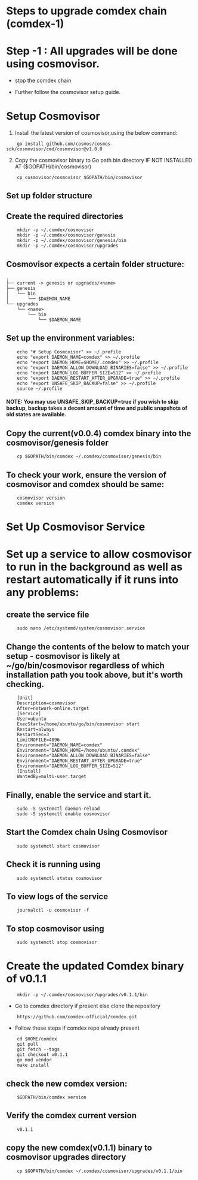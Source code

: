 # Steps to upgrade comdex chain (comdex-1)

# Step -1 : All upgrades will be done using cosmovisor.

* stop the comdex chain

* Further follow the cosmovisor setup guide.

# Setup Cosmovisor

1. Install the latest version of cosmovisor,using the below command:

```shell
    go install github.com/cosmos/cosmos-sdk/cosmovisor/cmd/cosmovisor@v1.0.0
```

2. Copy the cosmovisor binary to Go path bin directory IF NOT INSTALLED AT ($GOPATH/bin/cosmovisor)

```shell
    cp cosmovisor/cosmovisor $GOPATH/bin/cosmovisor
```

## Set up folder structure

## Create the required directories

```shell
    mkdir -p ~/.comdex/cosmovisor
    mkdir -p ~/.comdex/cosmovisor/genesis
    mkdir -p ~/.comdex/cosmovisor/genesis/bin
    mkdir -p ~/.comdex/cosmovisor/upgrades
```    

## Cosmovisor expects a certain folder structure:

    .
    ├── current -> genesis or upgrades/<name>
    ├── genesis
    │   └── bin
    │       └── $DAEMON_NAME
    └── upgrades
        └── <name>
            └── bin
                └── $DAEMON_NAME


## Set up the environment variables:

```shell
    echo "# Setup Cosmovisor" >> ~/.profile
    echo "export DAEMON_NAME=comdex" >> ~/.profile
    echo "export DAEMON_HOME=$HOME/.comdex" >> ~/.profile
    echo "export DAEMON_ALLOW_DOWNLOAD_BINARIES=false" >> ~/.profile
    echo "export DAEMON_LOG_BUFFER_SIZE=512" >> ~/.profile
    echo "export DAEMON_RESTART_AFTER_UPGRADE=true" >> ~/.profile
    echo "export UNSAFE_SKIP_BACKUP=false" >> ~/.profile
    source ~/.profile
```   
#### NOTE: You may use UNSAFE_SKIP_BACKUP=true if you wish to skip backup, backup takes a decent amount of time and public snapshots of old states are available. 

## Copy the current(v0.0.4) comdex binary into the cosmovisor/genesis folder

```shell
    cp $GOPATH/bin/comdex ~/.comdex/cosmovisor/genesis/bin
```

## To check your work, ensure the version of cosmovisor and comdex should be same:

```shell
    cosmovisor version
    comdex version
```    

# Set Up Cosmovisor Service

# Set up a service to allow cosmovisor to run in the background as well as restart automatically if it runs into any problems:

## create the service file

```shell
    sudo nano /etc/systemd/system/cosmovisor.service
```    

## Change the contents of the below to match your setup - cosmovisor is likely at ~/go/bin/cosmovisor regardless of which installation path you took above, but it's worth checking.

```shell
    [Unit]
    Description=cosmovisor
    After=network-online.target
    [Service]
    User=ubuntu
    ExecStart=/home/ubuntu/go/bin/cosmovisor start
    Restart=always
    RestartSec=3
    LimitNOFILE=4096
    Environment="DAEMON_NAME=comdex"
    Environment="DAEMON_HOME=/home/ubuntu/.comdex"
    Environment="DAEMON_ALLOW_DOWNLOAD_BINARIES=false"
    Environment="DAEMON_RESTART_AFTER_UPGRADE=true"
    Environment="DAEMON_LOG_BUFFER_SIZE=512"
    [Install]
    WantedBy=multi-user.target
```    

## Finally, enable the service and start it.

```shell
    sudo -S systemctl daemon-reload
    sudo -S systemctl enable cosmovisor
```

## Start the Comdex chain Using Cosmovisor

```shell
    sudo systemctl start cosmovisor
```

## Check it is running using

```shell
    sudo systemctl status cosmovisor
```

## To view logs of the service

```shell
    journalctl -u cosmovisor -f
```

## To stop cosmovisor using

```shell
    sudo systemctl stop cosmovisor
````

# Create the updated Comdex binary of v0.1.1

```shell
    mkdir -p ~/.comdex/cosmovisor/upgrades/v0.1.1/bin
```
* Go to comdex directory if present else clone the repository

```shell
    https://github.com/comdex-official/comdex.git
```

* Follow these steps if comdex repo already present

```shell
    cd $HOME/comdex
    git pull
    git fetch --tags
    git checkout v0.1.1
    go mod vendor
    make install
```

## check the new comdex version:

```shell
    $GOPATH/bin/comdex version
```

## Verify the comdex current version

```shell
    v0.1.1
```
## copy the new comdex(v0.1.1) binary to cosmovisor upgrades directory

```shell
    cp $GOPATH/bin/comdex ~/.comdex/cosmovisor/upgrades/v0.1.1/bin
```
